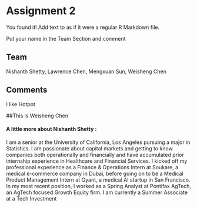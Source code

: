 # Assignment 2

You found it!  Add text to as if it were a regular R Markdown file.

Put your name in the Team Section and comment

## Team

Nishanth Shetty, Lawrence Chen, Mengxuan Sun, Weisheng Chen

## Comments
I like Hotpot 

##This is Weisheng Chen

#### A little more about Nishanth Shetty  : 
I am a senior at the University of California, Los Angeles pursuing a major in Statistics. I am passionate about capital markets and getting to know companies both operationally and financially and have accumulated prior internship experience in Healthcare and Financial Services. I kicked off my professional experience as a Finance & Operations Intern at Soukare, a medical e-commerce company in Dubai, before going on to be a Medical Product Management Intern at Gyant, a medical AI startup in San Francisco. In my most recent position, I worked as a Spring Analyst at Pontifax AgTech, an AgTech focused Growth Equity firm. I am currently a Summer Associate at a Tech Investment 
